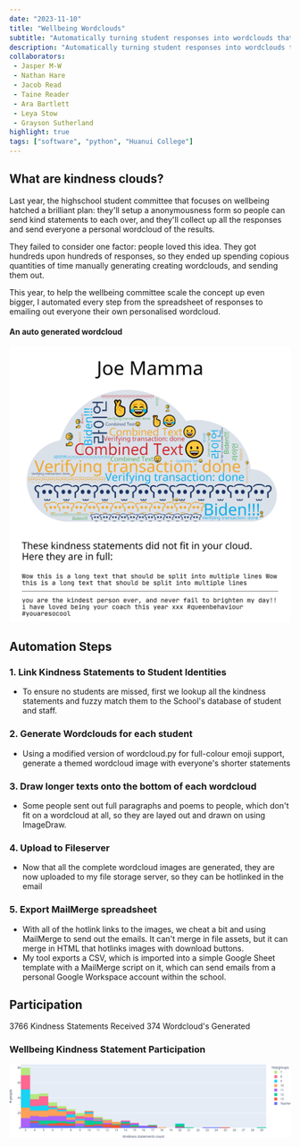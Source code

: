 ```yaml
---
date: "2023-11-10"
title: "Wellbeing Wordclouds"
subtitle: "Automatically turning student responses into wordclouds that share love."
description: "Automatically turning student responses into wordclouds that share love."
collaborators:
 - Jasper M-W
 - Nathan Hare
 - Jacob Read
 - Taine Reader
 - Ara Bartlett
 - Leya Stow
 - Grayson Sutherland
highlight: true
tags: ["software", "python", "Huanui College"]
---
```

<script lang="ts">
    import LiveCard from "$md/LiveCard.svelte";
    import HorizontalContainer from "$md/HorizontalContainer.svelte";
</script>


## What are kindness clouds?

Last year, the highschool student committee that focuses on wellbeing hatched a brilliant plan: they'll setup a anonymousness form so people can send kind statements to each over, and they'll collect up all the responses and send everyone a personal wordcloud of the results.

They failed to consider one factor: people loved this idea. They got hundreds upon hundreds of responses, so they ended up spending copious quantities of time manually generating creating wordclouds, and sending them out. 

This year, to help the wellbeing committee scale the concept up even bigger, I automated every step from the spreadsheet of responses to emailing out everyone their own personalised wordcloud.

#### An auto generated wordcloud
![](./JoeMamma_RDV2H85R4L.png)

## Automation Steps
### 1. Link Kindness Statements to Student Identities
 - To ensure no students are missed, first we lookup all the kindness statements and fuzzy match them to the School's database of student and staff.
### 2. Generate Wordclouds for each student
 - Using a modified version of wordcloud.py for full-colour emoji support, generate a themed wordcloud image with everyone's shorter statements
### 3. Draw longer texts onto the bottom of each wordcloud
 - Some people sent out full paragraphs and poems to people, which don't fit on a wordcloud at all, so they are layed out and drawn on using ImageDraw.
### 4. Upload to Fileserver
 - Now that all the complete wordcloud images are generated, they are now uploaded to my file storage server, so they can be hotlinked in the email
### 5. Export MailMerge spreadsheet
 - With all of the hotlink links to the images, we cheat a bit and using MailMerge to send out the emails. It can't merge in file assets, but it can merge in HTML that hotlinks images with download buttons.
 - My tool exports a CSV, which is imported into a simple Google Sheet template with a MailMerge script on it, which can send emails from a personal Google Workspace account within the school.


## Participation
<HorizontalContainer>
    <LiveCard>
        3766 Kindness Statements Received
    </LiveCard>
    <LiveCard>
        374 Wordcloud's Generated
    </LiveCard>
</HorizontalContainer>


### Wellbeing Kindness Statement Participation
![:full:borderless](./ParticipationPlot.png)